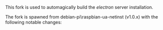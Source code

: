 This fork is used to automagically build the *electron* server installation.

The fork is spawned from debian-pi\raspbian-ua-netinst (v1.0.x) with the following notable changes:
